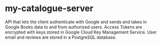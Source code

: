 # my-catalogue-server
API that lets the client authenticate with Google and sends and takes in Google Books data to and from authorised users. Access Tokens are encrypted with keys stored in Google Cloud Key Management Service. User email and reviews are stored in a PostgreSQL database.
